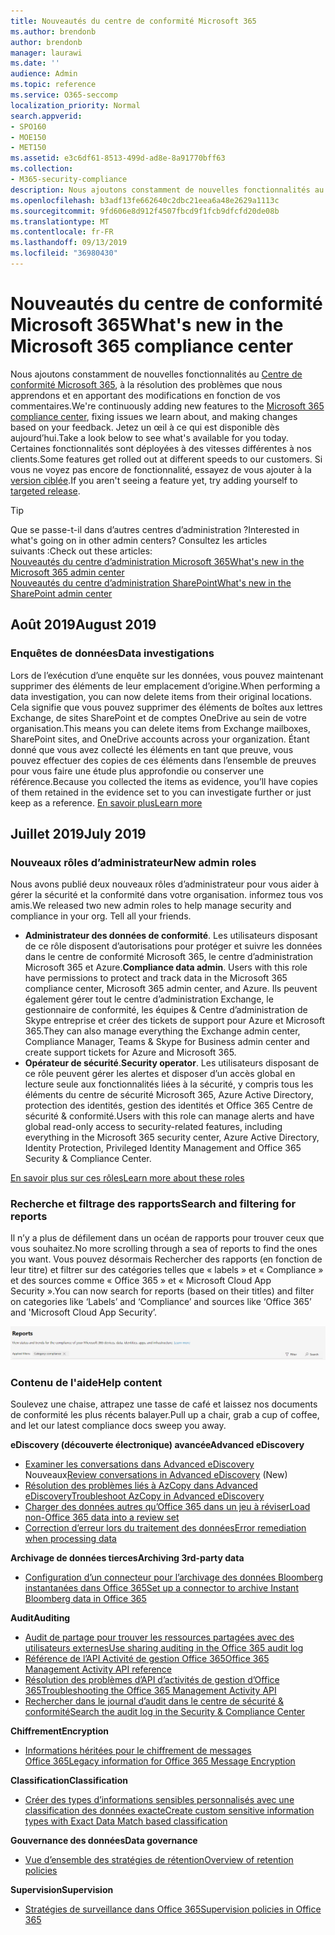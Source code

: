 ```yaml
---
title: Nouveautés du centre de conformité Microsoft 365
ms.author: brendonb
author: brendonb
manager: laurawi
ms.date: ''
audience: Admin
ms.topic: reference
ms.service: O365-seccomp
localization_priority: Normal
search.appverid:
- SPO160
- MOE150
- MET150
ms.assetid: e3c6df61-8513-499d-ad8e-8a91770bff63
ms.collection:
- M365-security-compliance
description: Nous ajoutons constamment de nouvelles fonctionnalités au centre de conformité Microsoft 365, à la résolution des problèmes que nous apprendons et en apportant des modifications en fonction de vos commentaires. Découvrez ce que nous avons fait dans ce mois-ci.
ms.openlocfilehash: b3adf13fe662640c2dbc21eea6a48e2629a1113c
ms.sourcegitcommit: 9fd606e8d912f4507fbcd9f1fcb9dfcfd20de08b
ms.translationtype: MT
ms.contentlocale: fr-FR
ms.lasthandoff: 09/13/2019
ms.locfileid: "36980430"
---
```

# <a name="whats-new-in-the-microsoft-365-compliance-center"></a><span data-ttu-id="bea6e-104">Nouveautés du centre de conformité Microsoft 365</span><span class="sxs-lookup"><span data-stu-id="bea6e-104">What's new in the Microsoft 365 compliance center</span></span>

<span data-ttu-id="bea6e-105">Nous ajoutons constamment de nouvelles fonctionnalités au [Centre de conformité Microsoft 365](microsoft-365-compliance-center.md), à la résolution des problèmes que nous apprendons et en apportant des modifications en fonction de vos commentaires.</span><span class="sxs-lookup"><span data-stu-id="bea6e-105">We're continuously adding new features to the [Microsoft 365 compliance center](microsoft-365-compliance-center.md), fixing issues we learn about, and making changes based on your feedback.</span></span> <span data-ttu-id="bea6e-106">Jetez un œil à ce qui est disponible dès aujourd’hui.</span><span class="sxs-lookup"><span data-stu-id="bea6e-106">Take a look below to see what's available for you today.</span></span> <span data-ttu-id="bea6e-107">Certaines fonctionnalités sont déployées à des vitesses différentes à nos clients.</span><span class="sxs-lookup"><span data-stu-id="bea6e-107">Some features get rolled out at different speeds to our customers.</span></span> <span data-ttu-id="bea6e-108">Si vous ne voyez pas encore de fonctionnalité, essayez de vous ajouter à la [version ciblée](https://docs.microsoft.com/office365/admin/manage/release-options-in-office-365).</span><span class="sxs-lookup"><span data-stu-id="bea6e-108">If you aren't seeing a feature yet, try adding yourself to [targeted release](https://docs.microsoft.com/office365/admin/manage/release-options-in-office-365).</span></span>

> [!TIP]
> <span data-ttu-id="bea6e-109">Que se passe-t-il dans d’autres centres d’administration ?</span><span class="sxs-lookup"><span data-stu-id="bea6e-109">Interested in what's going on in other admin centers?</span></span> <span data-ttu-id="bea6e-110">Consultez les articles suivants :</span><span class="sxs-lookup"><span data-stu-id="bea6e-110">Check out these articles:</span></span><br>[<span data-ttu-id="bea6e-111">Nouveautés du centre d’administration Microsoft 365</span><span class="sxs-lookup"><span data-stu-id="bea6e-111">What's new in the Microsoft 365 admin center</span></span>](https://docs.microsoft.com/office365/admin/whats-new-in-preview?view=o365-worldwide)<br>[<span data-ttu-id="bea6e-112">Nouveautés du centre d’administration SharePoint</span><span class="sxs-lookup"><span data-stu-id="bea6e-112">What's new in the SharePoint admin center</span></span>](https://docs.microsoft.com/sharepoint/what-s-new-in-admin-center)

## <a name="august-2019"></a><span data-ttu-id="bea6e-113">Août 2019</span><span class="sxs-lookup"><span data-stu-id="bea6e-113">August 2019</span></span>

### <a name="data-investigations"></a><span data-ttu-id="bea6e-114">Enquêtes de données</span><span class="sxs-lookup"><span data-stu-id="bea6e-114">Data investigations</span></span>

<span data-ttu-id="bea6e-115">Lors de l’exécution d’une enquête sur les données, vous pouvez maintenant supprimer des éléments de leur emplacement d’origine.</span><span class="sxs-lookup"><span data-stu-id="bea6e-115">When performing a data investigation, you can now delete items from their original locations.</span></span> <span data-ttu-id="bea6e-116">Cela signifie que vous pouvez supprimer des éléments de boîtes aux lettres Exchange, de sites SharePoint et de comptes OneDrive au sein de votre organisation.</span><span class="sxs-lookup"><span data-stu-id="bea6e-116">This means you can delete items from Exchange mailboxes, SharePoint sites, and OneDrive accounts across your organization.</span></span> <span data-ttu-id="bea6e-117">Étant donné que vous avez collecté les éléments en tant que preuve, vous pouvez effectuer des copies de ces éléments dans l’ensemble de preuves pour vous faire une étude plus approfondie ou conserver une référence.</span><span class="sxs-lookup"><span data-stu-id="bea6e-117">Because you collected the items as evidence, you’ll have copies of them retained in the evidence set to you can investigate further or just keep as a reference.</span></span> [<span data-ttu-id="bea6e-118">En savoir plus</span><span class="sxs-lookup"><span data-stu-id="bea6e-118">Learn more</span></span>](datainvestigations/delete-items-from-original-locations.md)

## <a name="july-2019"></a><span data-ttu-id="bea6e-119">Juillet 2019</span><span class="sxs-lookup"><span data-stu-id="bea6e-119">July 2019</span></span>

### <a name="new-admin-roles"></a><span data-ttu-id="bea6e-120">Nouveaux rôles d’administrateur</span><span class="sxs-lookup"><span data-stu-id="bea6e-120">New admin roles</span></span>

<span data-ttu-id="bea6e-121">Nous avons publié deux nouveaux rôles d’administrateur pour vous aider à gérer la sécurité et la conformité dans votre organisation. informez tous vos amis.</span><span class="sxs-lookup"><span data-stu-id="bea6e-121">We released two new admin roles to help manage security and compliance in your org. Tell all your friends.</span></span>

- <span data-ttu-id="bea6e-122">**Administrateur des données de conformité**. Les utilisateurs disposant de ce rôle disposent d’autorisations pour protéger et suivre les données dans le centre de conformité Microsoft 365, le centre d’administration Microsoft 365 et Azure.</span><span class="sxs-lookup"><span data-stu-id="bea6e-122">**Compliance data admin**. Users with this role have permissions to protect and track data in the Microsoft 365 compliance center, Microsoft 365 admin center, and Azure.</span></span> <span data-ttu-id="bea6e-123">Ils peuvent également gérer tout le centre d’administration Exchange, le gestionnaire de conformité, les équipes & Centre d’administration de Skype entreprise et créer des tickets de support pour Azure et Microsoft 365.</span><span class="sxs-lookup"><span data-stu-id="bea6e-123">They can also manage everything the Exchange admin center, Compliance Manager, Teams & Skype for Business admin center and create support tickets for Azure and Microsoft 365.</span></span>
- <span data-ttu-id="bea6e-124">**Opérateur de sécurité**.</span><span class="sxs-lookup"><span data-stu-id="bea6e-124">**Security operator**.</span></span> <span data-ttu-id="bea6e-125">Les utilisateurs disposant de ce rôle peuvent gérer les alertes et disposer d’un accès global en lecture seule aux fonctionnalités liées à la sécurité, y compris tous les éléments du centre de sécurité Microsoft 365, Azure Active Directory, protection des identités, gestion des identités et Office 365 Centre de sécurité & conformité.</span><span class="sxs-lookup"><span data-stu-id="bea6e-125">Users with this role can manage alerts and have global read-only access to security-related features, including everything in the Microsoft 365 security center, Azure Active Directory, Identity Protection, Privileged Identity Management and Office 365 Security & Compliance Center.</span></span>

[<span data-ttu-id="bea6e-126">En savoir plus sur ces rôles</span><span class="sxs-lookup"><span data-stu-id="bea6e-126">Learn more about these roles</span></span>](https://docs.microsoft.com/office365/securitycompliance/permissions-microsoft-365-compliance-security)

### <a name="search-and-filtering-for-reports"></a><span data-ttu-id="bea6e-127">Recherche et filtrage des rapports</span><span class="sxs-lookup"><span data-stu-id="bea6e-127">Search and filtering for reports</span></span>

<span data-ttu-id="bea6e-128">Il n’y a plus de défilement dans un océan de rapports pour trouver ceux que vous souhaitez.</span><span class="sxs-lookup"><span data-stu-id="bea6e-128">No more scrolling through a sea of reports to find the ones you want.</span></span> <span data-ttu-id="bea6e-129">Vous pouvez désormais Rechercher des rapports (en fonction de leur titre) et filtrer sur des catégories telles que « labels » et « Compliance » et des sources comme « Office 365 » et « Microsoft Cloud App Security ».</span><span class="sxs-lookup"><span data-stu-id="bea6e-129">You can now search for reports (based on their titles) and filter on categories like ‘Labels’ and ‘Compliance’ and sources like ‘Office 365’ and 'Microsoft Cloud App Security’.</span></span>

![Capture d’écran des boutons de recherche et de filtre des rapports avec un filtre appliqué](media/mcc_report_filtering.png)

### <a name="help-content"></a><span data-ttu-id="bea6e-131">Contenu de l'aide</span><span class="sxs-lookup"><span data-stu-id="bea6e-131">Help content</span></span>

<span data-ttu-id="bea6e-132">Soulevez une chaise, attrapez une tasse de café et laissez nos documents de conformité les plus récents balayer.</span><span class="sxs-lookup"><span data-stu-id="bea6e-132">Pull up a chair, grab a cup of coffee, and let our latest compliance docs sweep you away.</span></span>

<span data-ttu-id="bea6e-133">**eDiscovery (découverte électronique) avancée**</span><span class="sxs-lookup"><span data-stu-id="bea6e-133">**Advanced eDiscovery**</span></span>
- <span data-ttu-id="bea6e-134">[Examiner les conversations dans Advanced eDiscovery](compliance20/conversation-review-sets.md) Nouveaux</span><span class="sxs-lookup"><span data-stu-id="bea6e-134">[Review conversations in Advanced eDiscovery](compliance20/conversation-review-sets.md) (New)</span></span>
- [<span data-ttu-id="bea6e-135">Résolution des problèmes liés à AzCopy dans Advanced eDiscovery</span><span class="sxs-lookup"><span data-stu-id="bea6e-135">Troubleshoot AzCopy in Advanced eDiscovery</span></span>](compliance20/troubleshooting-azcopy.md)
- [<span data-ttu-id="bea6e-136">Charger des données autres qu’Office 365 dans un jeu à réviser</span><span class="sxs-lookup"><span data-stu-id="bea6e-136">Load non-Office 365 data into a review set</span></span>](compliance20/load-non-office365-data.md)
- [<span data-ttu-id="bea6e-137">Correction d’erreur lors du traitement des données</span><span class="sxs-lookup"><span data-stu-id="bea6e-137">Error remediation when processing data</span></span>](compliance20/error-remediation.md)

<span data-ttu-id="bea6e-138">**Archivage de données tierces**</span><span class="sxs-lookup"><span data-stu-id="bea6e-138">**Archiving 3rd-party data**</span></span>
- [<span data-ttu-id="bea6e-139">Configuration d’un connecteur pour l’archivage des données Bloomberg instantanées dans Office 365</span><span class="sxs-lookup"><span data-stu-id="bea6e-139">Set up a connector to archive Instant Bloomberg data in Office 365</span></span>](archive-instant-bloomberg-data.md)

<span data-ttu-id="bea6e-140">**Audit**</span><span class="sxs-lookup"><span data-stu-id="bea6e-140">**Auditing**</span></span>
- [<span data-ttu-id="bea6e-141">Audit de partage pour trouver les ressources partagées avec des utilisateurs externes</span><span class="sxs-lookup"><span data-stu-id="bea6e-141">Use sharing auditing in the Office 365 audit log</span></span>](use-sharing-auditing.md)
- [<span data-ttu-id="bea6e-142">Référence de l’API Activité de gestion Office 365</span><span class="sxs-lookup"><span data-stu-id="bea6e-142">Office 365 Management Activity API reference</span></span>](https://docs.microsoft.com/office/office-365-management-api/office-365-management-activity-api-reference)
- [<span data-ttu-id="bea6e-143">Résolution des problèmes d’API d’activités de gestion d’Office 365</span><span class="sxs-lookup"><span data-stu-id="bea6e-143">Troubleshooting the Office 365 Management Activity API</span></span>](https://docs.microsoft.com/office/office-365-management-api/troubleshooting-the-office-365-management-activity-api)
- [<span data-ttu-id="bea6e-144">Rechercher dans le journal d’audit dans le centre de sécurité & conformité</span><span class="sxs-lookup"><span data-stu-id="bea6e-144">Search the audit log in the Security & Compliance Center</span></span>](search-the-audit-log-in-security-and-compliance.md)

<span data-ttu-id="bea6e-145">**Chiffrement**</span><span class="sxs-lookup"><span data-stu-id="bea6e-145">**Encryption**</span></span>
- [<span data-ttu-id="bea6e-146">Informations héritées pour le chiffrement de messages Office 365</span><span class="sxs-lookup"><span data-stu-id="bea6e-146">Legacy information for Office 365 Message Encryption</span></span>](legacy-information-for-message-encryption.md)

<span data-ttu-id="bea6e-147">**Classification**</span><span class="sxs-lookup"><span data-stu-id="bea6e-147">**Classification**</span></span>
- [<span data-ttu-id="bea6e-148">Créer des types d’informations sensibles personnalisés avec une classification des données exacte</span><span class="sxs-lookup"><span data-stu-id="bea6e-148">Create custom sensitive information types with Exact Data Match based classification</span></span>](create-custom-sensitive-information-types-with-exact-data-match-based-classification.md)

<span data-ttu-id="bea6e-149">**Gouvernance des données**</span><span class="sxs-lookup"><span data-stu-id="bea6e-149">**Data governance**</span></span>
- [<span data-ttu-id="bea6e-150">Vue d’ensemble des stratégies de rétention</span><span class="sxs-lookup"><span data-stu-id="bea6e-150">Overview of retention policies</span></span>](retention-policies.md)

<span data-ttu-id="bea6e-151">**Supervision**</span><span class="sxs-lookup"><span data-stu-id="bea6e-151">**Supervision**</span></span>
- [<span data-ttu-id="bea6e-152">Stratégies de surveillance dans Office 365</span><span class="sxs-lookup"><span data-stu-id="bea6e-152">Supervision policies in Office 365</span></span>](supervision-policies.md)